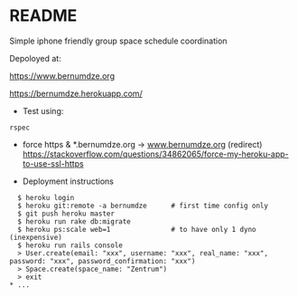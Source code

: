# README

Simple iphone friendly group space schedule coordination

Depoloyed at:

https://www.bernumdze.org

https://bernumdze.herokuapp.com/

* Test using:

```
rspec
```

* force https & *.bernumdze.org -> www.bernumdze.org (redirect)
https://stackoverflow.com/questions/34862065/force-my-heroku-app-to-use-ssl-https

* Deployment instructions
```
  $ heroku login
  $ heroku git:remote -a bernumdze      # first time config only
  $ git push heroku master
  $ heroku run rake db:migrate
  $ heroku ps:scale web=1               # to have only 1 dyno (inexpensive)
  $ heroku run rails console
  > User.create(email: "xxx", username: "xxx", real_name: "xxx", password: "xxx", password_confirmation: "xxx")
  > Space.create(space_name: "Zentrum")
  > exit
* ...
